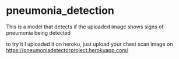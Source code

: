 # pneumonia_detection
This is a model that detects if the uploaded image shows signs of pneumonia being detected

to try it I uploaded it on heroku, just upload your chest scan image on https://pneumoniadetectorproject.herokuapp.com/
